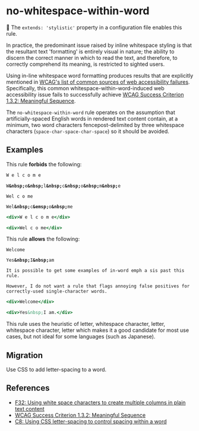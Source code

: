 # no-whitespace-within-word

💅 The `extends: 'stylistic'` property in a configuration file enables this rule.

In practice, the predominant issue raised by inline whitespace styling is that the resultant text 'formatting' is entirely visual in nature; the ability to discern the correct manner in which to read the text, and therefore, to correctly comprehend its meaning, is restricted to sighted users.

Using in-line whitespace word formatting produces results that are explicitly mentioned in [WCAG's list of common sources of web accessibility failures](https://www.w3.org/TR/WCAG20-TECHS/failures.html). Specifically, this common whitespace-within-word-induced web accessibility issue fails to successfully achieve [WCAG Success Criterion 1.3.2: Meaningful Sequence](https://www.w3.org/TR/UNDERSTANDING-WCAG20/content-structure-separation-sequence.html).

The `no-whitespace-within-word` rule operates on the assumption that artificially-spaced English words in rendered text content contain, at a minimum, two word characters fencepost-delimited by three whitespace characters  (`space-char-space-char-space`) so it should be avoided.

## Examples

This rule **forbids** the following:

```hbs
W e l c o m e
```

`W`**`&nbsp;`**`e`**`&nbsp;`**`l`**`&nbsp;`**`c`**`&nbsp;`**`o`**`&nbsp;`**`m`**`&nbsp;`**`e`

`Wel c o me`

`Wel`**`&nbsp;`**`c`**`&emsp;`**`o`**`&nbsp;`**`me`

```hbs
<div>W e l c o m e</div>

<div>Wel c o me</div>
```

This rule **allows** the following:

`Welcome`

`Yes`**`&nbsp;`**`I`**`&nbsp;`**`am`

`It is possible to get some examples of in-word emph a sis past this rule.`

`However, I do not want a rule that flags annoying false positives for correctly-used single-character words.`

```hbs
<div>Welcome</div>

<div>Yes&nbsp;I am.</div>
```

This rule uses the heuristic of letter, whitespace character, letter, whitespace character, letter which makes it a good candidate for most use cases, but not ideal for some languages (such as Japanese).

## Migration

Use CSS to add letter-spacing to a word.

## References

* [F32: Using white space characters to create multiple columns in plain text content](https://www.w3.org/TR/WCAG20-TECHS/failures.html#F32)
* [WCAG Success Criterion 1.3.2: Meaningful Sequence](https://www.w3.org/TR/UNDERSTANDING-WCAG20/content-structure-separation-sequence.html)
* [C8: Using CSS letter-spacing to control spacing within a word](https://www.w3.org/WAI/WCAG21/Techniques/css/C8)
